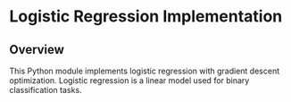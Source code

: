 # Logistic Regression Implementation

## Overview
This Python module implements logistic regression with gradient descent optimization. Logistic regression is a linear model used for binary classification tasks.
